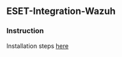 ## ESET-Integration-Wazuh
### Instruction 
Installation steps [here](https://help.eset.com/eset_connect/en-US/wazuh.html)
